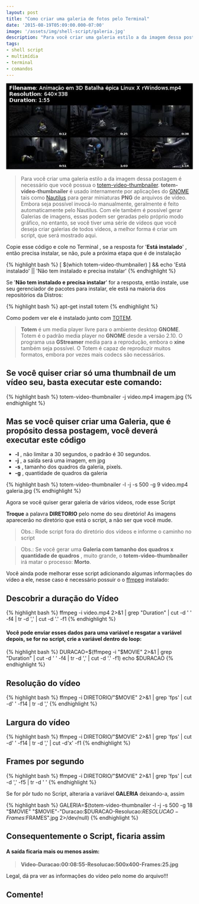 ```yaml
---
layout: post
title: "Como criar uma galeria de fotos pelo Terminal"
date: '2015-08-19T05:09:00.000-07:00'
image: '/assets/img/shell-script/galeria.jpg'
description: "Para você criar uma galeria estilo a da imagem dessa postagem é necessário que você possua o totem-video-thumbnailer."
tags:
- shell script
- multimídia
- terminal
- comandos
---
```


![Como criar uma galeria de fotos pelo Terminal](/assets/img/shell-script/galeria.jpg "Como criar uma galeria de fotos pelo Terminal")

> Para você criar uma galeria estilo a da imagem dessa postagem é necessário que você possua o [totem-video-thumbnailer](https://github.com/GNOME/totem/blob/master/data/totem-video-thumbnailer.1). __totem-video-thumbnailer__ é usado internamente por aplicações do [GNOME](https://www.gnome.org/) tais como [Nautilus](https://pt.wikipedia.org/wiki/Nautilus_(informática)) para gerar miniaturas __PNG__ de arquivos de vídeo. Embora seja possível invocá-lo manualmente, geralmente é feito automaticamente pelo Nautilus. Com ele também é possível gerar Galerias de imagens, essas podem ser geradas pelo próprio modo gráfico, no entanto, se você tiver uma série de vídeos que você deseja criar galerias de todos vídeos, a melhor forma é criar um script, que será mostrado aqui.

Copie esse código e cole no Terminal , se a resposta for '__Está instalado__' , então precisa instalar, se não, pule a próxima etapa que é de instalação

{% highlight bash %}
[ $(which totem-video-thumbnailer) ] && echo 'Está instalado' || 'Não tem instalado e precisa instalar'
{% endhighlight %}

Se '__Não tem instalado e precisa instalar__' for a resposta, então instale, use seu gerenciador de pacotes para instalar, ele está na maioria dos repositórios da Distros:

{% highlight bash %}
apt-get install totem
{% endhighlight %}

Como podem ver ele é instalado junto com [TOTEM](https://gnome.org/projects/totem/).

> __Totem__ é um media player livre para o ambiente desktop __GNOME__. Totem é o padrão media player no __GNOME__ desde a versão 2.10. O programa usa __GStreamer__ media para a reprodução, embora o __xine__ também seja possível. O Totem é capaz de reproduzir muitos formatos, embora por vezes mais codecs são necessários.

## Se você quiser criar só uma thumbnail de um vídeo seu, basta executar este comando:

{% highlight bash %}
totem-video-thumbnailer -j video.mp4 imagem.jpg
{% endhighlight %}

## Mas se você quiser criar uma Galeria, que é propósito dessa postagem, você deverá executar este código
+ __-l__ , não limitar a 30 segundos, o padrão é 30 segundos.
+ __-j__ , a saída será uma imagem, em jpg
+ __-s__ , tamanho dos quadros da galeria, pixels.
+ __-g__ , quantidade de quadros da galeria

{% highlight bash %}
totem-video-thumbnailer -l -j -s 500 -g 9 video.mp4 galeria.jpg
{% endhighlight %}

Agora se você quiser gerar galeria de vários videos, rode esse Script

__Troque__ a palavra __DIRETORIO__ pelo nome do seu diretório! As imagens aparecerão no diretório que está o script, a não ser que você mude.

> Obs.: Rode script fora do diretório dos vídeos e informe o caminho no script

> Obs.: Se você gerar uma __Galeria com tamanho dos quadros x quantidade de quadros__ , muito grande, o __totem-video-thumbnailer__ irá matar o processo: __Morto__.
  
Você ainda pode melhorar esse script adicionando algumas informações do vídeo a ele, nesse caso é necessário possuir o o [ffmpeg](https://ffmpeg.org/) instalado:

## Descobrir a duração do Vídeo

{% highlight bash %}
ffmpeg -i video.mp4 2>&1 | grep "Duration" | cut -d ' ' -f4 | tr -d ',' | cut -d '.' -f1
{% endhighlight %}

#### Você pode enviar esses dados para uma variável e resgatar a variável depois, se for no script, crie a variável dentro do loop:

{% highlight bash %}
DURACAO=$(ffmpeg -i "$MOVIE" 2>&1 | grep "Duration" | cut -d ' ' -f4 | tr -d ',' | cut -d '.' -f1)
echo $DURACAO
{% endhighlight %}


## Resolução do vídeo

{% highlight bash %}
ffmpeg -i DIRETORIO/"$MOVIE" 2>&1 | grep 'fps' | cut -d' ' -f14 | tr -d ','
{% endhighlight %}

## Largura do vídeo

{% highlight bash %}
ffmpeg -i DIRETORIO/"$MOVIE" 2>&1 | grep 'fps' | cut -d' ' -f14 | tr -d ',' | cut -d'x' -f1
{% endhighlight %}

## Frames por segundo

{% highlight bash %}
ffmpeg -i DIRETORIO/"$MOVIE" 2>&1 | grep 'fps' | cut -d ',' -f5 | tr -d ' '
{% endhighlight %}

Se for pôr tudo no Script, alteraria a variável __GALERIA__ deixando-a, assim

{% highlight bash %}
GALERIA=$(totem-video-thumbnailer -l -j -s 500 -g 18 "$MOVIE" "$MOVIE"-"Duracao:$DURACAO-Resolucao:$RESOLUCAO-Frames:$FRAMES".jpg 2>/dev/null)
{% endhighlight %}

## Consequentemente o Script, ficaria assim
  
#### A saída ficaria mais ou menos assim:
> __Video-Duracao:00:08:55-Resolucao:500x400-Frames:25.jpg__

Legal, dá pra ver as informações do vídeo pelo nome do arquivo!!!

## Comente!

<script async src="https://pagead2.googlesyndication.com/pagead/js/adsbygoogle.js"></script>

<!-- Informat -->
<ins class="adsbygoogle"
 style="display:block"
 data-ad-client="ca-pub-2838251107855362"
 data-ad-slot="2327980059"
 data-ad-format="auto"
 data-full-width-responsive="true"></ins>

<script>
(adsbygoogle = window.adsbygoogle || []).push({});
</script>

